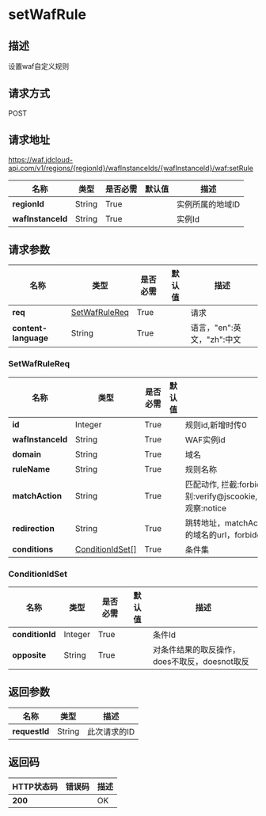 # setWafRule


## 描述
设置waf自定义规则

## 请求方式
POST

## 请求地址
https://waf.jdcloud-api.com/v1/regions/{regionId}/wafInstanceIds/{wafInstanceId}/waf:setRule

|名称|类型|是否必需|默认值|描述|
|---|---|---|---|---|
|**regionId**|String|True| |实例所属的地域ID|
|**wafInstanceId**|String|True| |实例Id|

## 请求参数
|名称|类型|是否必需|默认值|描述|
|---|---|---|---|---|
|**req**|[SetWafRuleReq](setwafrule#setwafrulereq)|True| |请求|
|**content-language**|String|True| |语言，"en":英文，"zh":中文|

### <div id="setwafrulereq">SetWafRuleReq</div>
|名称|类型|是否必需|默认值|描述|
|---|---|---|---|---|
|**id**|Integer|True| |规则id,新增时传0|
|**wafInstanceId**|String|True| |WAF实例id|
|**domain**|String|True| |域名|
|**ruleName**|String|True| |规则名称|
|**matchAction**|String|True| |匹配动作, 拦截:forbidden,redirect 人机识别:verify@jscookie,verify@captcha,verify@rdtcookie 观察:notice|
|**redirection**|String|True| |跳转地址，matchAction为redirect时必须为当前实例下的域名的url，forbidden时为自定义页面名称|
|**conditions**|[ConditionIdSet[]](setwafrule#conditionidset)|True| |条件集|
### <div id="conditionidset">ConditionIdSet</div>
|名称|类型|是否必需|默认值|描述|
|---|---|---|---|---|
|**conditionId**|Integer|True| |条件Id|
|**opposite**|String|True| |对条件结果的取反操作，does不取反，doesnot取反|

## 返回参数
|名称|类型|描述|
|---|---|---|
|**requestId**|String|此次请求的ID|


## 返回码
|HTTP状态码|错误码|描述|
|---|---|---|
|**200**||OK|
